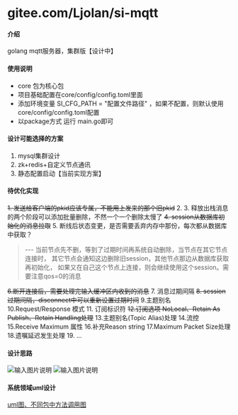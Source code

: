 # gitee.com/Ljolan/si-mqtt

#### 介绍
golang mqtt服务器，集群版【设计中】

#### 使用说明

- core 包为核心包
- 项目基础配置在core/config/config.toml里面
- 添加环境变量 SI_CFG_PATH = "配置文件路径" ，如果不配置，则默认使用core/config/config.toml配置
- 以package方式 运行 main.go即可

#### 设计可能选择的方案
1. mysql集群设计
2. zk+redis+自定义节点通讯
3. 静态配置启动【当前实现方案】

#### 待优化实现
~~1. 发送给客户端的pkid应该专属，不能用上发来的那个旧pkid~~
2. 
3. 释放出栈消息的两个阶段可以添加批量删除，不然一个一个删除太慢了
~~4. session从数据库初始化的消息拉取~~
5. 断线后状态变更，是否需要丢弃内存中那份，每次都从数据库中获取？ 
   > --- 当前节点先不删，等到了过期时间再系统自动删除，当节点在其它节点连接时，
        其它节点会通知这边删除旧session，其他节点那边从数据库获取再初始化，
        如果又在自己这个节点上连接，则会继续使用这个session。需要注意qos=0的消息
   
~~6.断开连接后，需要处理完输入缓冲区内收到的消息~~
7. 消息过期间隔
~~8. session过期间隔，disconnect中可以重新设置过期时间~~
9.主题别名
10.Request/Response 模式
11. 订阅标识符
~~12.订阅选项 NoLocal、Retain As Publish、Retain Handling处理~~
13.主题别名(Topic Alias)处理
14.流控
15.Receive Maximum 属性
16.补充Reason string
17.Maximum Packet Size处理
18.遗嘱延迟发生处理
19. ...

#### 设计思路
![输入图片说明](https://images.gitee.com/uploads/images/2021/0903/231523_cbe216ec_3048600.png "客户端消息处理.excalidraw.png")
![输入图片说明](https://images.gitee.com/uploads/images/2021/0903/232740_351967e7_3048600.png "共享订阅集群通知.excalidraw.png")

#### 系统领域uml设计
[uml图、不同包中方法调用图](https://gitee.com/Ljolan/si-mqtt/tree/dev-cluster-v1/image)
